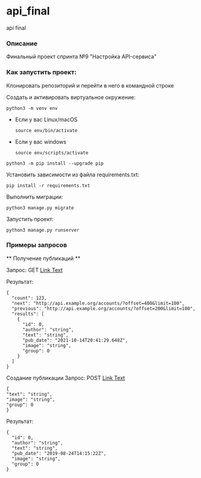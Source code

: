 # api_final
api final

### Описание

Финальный проект спринта №9 "Настройка API-сервиса"

### Как запустить проект:

Клонировать репозиторий и перейти в него в командной строке

Cоздать и активировать виртуальное окружение:

```
python3 -m venv env
```

* Если у вас Linux/macOS

    ```
    source env/bin/activate
    ```

* Если у вас windows

    ```
    source env/scripts/activate
    ```

```
python3 -m pip install --upgrade pip
```

Установить зависимости из файла requirements.txt:

```
pip install -r requirements.txt
```

Выполнить миграции:

```
python3 manage.py migrate
```

Запустить проект:

```
python3 manage.py runserver
```

### Примеры запросов

** Получение публикаций **

Запрос: GET [Link Text](http://127.0.0.1:8000/api/v1/posts/)

Результат:

```
{
  "count": 123,
  "next": "http://api.example.org/accounts/?offset=400&limit=100",
  "previous": "http://api.example.org/accounts/?offset=200&limit=100",
  "results": [
    {
      "id": 0,
      "author": "string",
      "text": "string",
      "pub_date": "2021-10-14T20:41:29.648Z",
      "image": "string",
      "group": 0
    }
  ]
}
```

Создание публикации
Запрос: POST [Link Text](http://127.0.0.1:8000/api/v1/posts/)

```
{
"text": "string",
"image": "string",
"group": 0
}
```

Результат:

```
{
  "id": 0,
  "author": "string",
  "text": "string",
  "pub_date": "2019-08-24T14:15:22Z",
  "image": "string",
  "group": 0
}
```